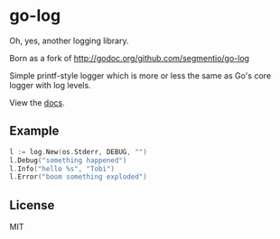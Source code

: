 
# go-log

  Oh, yes, another logging library.

  Born as a fork of http://godoc.org/github.com/segmentio/go-log

  Simple printf-style logger which is more or less the same as Go's core
  logger with log levels.

  View the [docs](http://godoc.org/github.com/daddye/go-log).

## Example

```go
l := log.New(os.Stderr, DEBUG, "")
l.Debug("something happened")
l.Info("hello %s", "Tobi")
l.Error("boom something exploded")
```

## License

MIT
